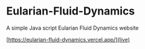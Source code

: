 # Eularian-Fluid-Dynamics
A simple Java script Eularian Fluid Dynamics website

[https://eularian-fluid-dynamics.vercel.app/](live)
